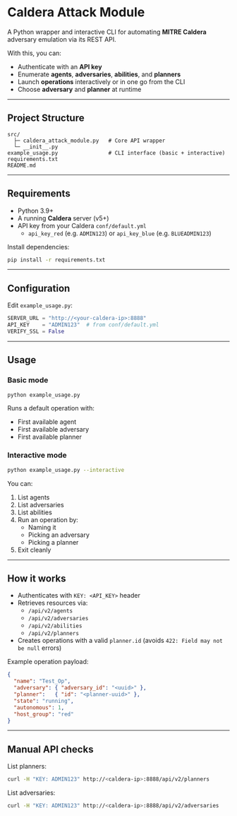 # Caldera Attack Module

A Python wrapper and interactive CLI for automating **MITRE Caldera** adversary emulation via its REST API.

With this, you can:
- Authenticate with an **API key** 
- Enumerate **agents**, **adversaries**, **abilities**, and **planners**
- Launch **operations** interactively or in one go from the CLI
- Choose **adversary** and **planner** at runtime

---

##  Project Structure

```
src/
  ├─ caldera_attack_module.py   # Core API wrapper
  └─ __init__.py
example_usage.py                # CLI interface (basic + interactive)
requirements.txt
README.md
```

---

##  Requirements

- Python 3.9+
- A running **Caldera** server (v5+)
- API key from your Caldera `conf/default.yml`
  - `api_key_red` (e.g. `ADMIN123`) or `api_key_blue` (e.g. `BLUEADMIN123`)

Install dependencies:

```bash
pip install -r requirements.txt
```

---

##  Configuration

Edit `example_usage.py`:

```python
SERVER_URL = "http://<your-caldera-ip>:8888"
API_KEY    = "ADMIN123"  # from conf/default.yml
VERIFY_SSL = False
```

---

##  Usage

### Basic mode

```bash
python example_usage.py
```

Runs a default operation with:
- First available agent
- First available adversary
- First available planner

### Interactive mode

```bash
python example_usage.py --interactive
```

You can:
1. List agents
2. List adversaries
3. List abilities
4. Run an operation by:
   - Naming it
   - Picking an adversary
   - Picking a planner
5. Exit cleanly

---

##  How it works

- Authenticates with `KEY: <API_KEY>` header
- Retrieves resources via:
  - `/api/v2/agents`
  - `/api/v2/adversaries`
  - `/api/v2/abilities`
  - `/api/v2/planners`
- Creates operations with a valid `planner.id` (avoids `422: Field may not be null` errors)

Example operation payload:

```json
{
  "name": "Test_Op",
  "adversary": { "adversary_id": "<uuid>" },
  "planner":   { "id": "<planner-uuid>" },
  "state": "running",
  "autonomous": 1,
  "host_group": "red"
}
```

---

##  Manual API checks

List planners:

```bash
curl -H "KEY: ADMIN123" http://<caldera-ip>:8888/api/v2/planners
```

List adversaries:

```bash
curl -H "KEY: ADMIN123" http://<caldera-ip>:8888/api/v2/adversaries
```

